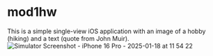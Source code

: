 # mod1hw
This is a simple single-view iOS application with an image of a hobby (hiking) and a text (quote from John Muir).
![Simulator Screenshot - iPhone 16 Pro - 2025-01-18 at 11 54 22](https://github.com/user-attachments/assets/73398961-437f-42c3-99b8-b5afa844ce77)

